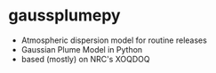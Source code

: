 # gaussplumepy
- Atmospheric dispersion model for routine releases
- Gaussian Plume Model in Python
- based (mostly) on NRC's XOQDOQ
